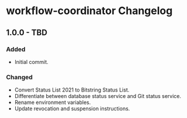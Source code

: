 # workflow-coordinator Changelog

## 1.0.0 - TBD

### Added

- Initial commit.

### Changed

- Convert Status List 2021 to Bitstring Status List.
- Differentiate between database status service and Git status service.
- Rename environment variables.
- Update revocation and suspension instructions.
